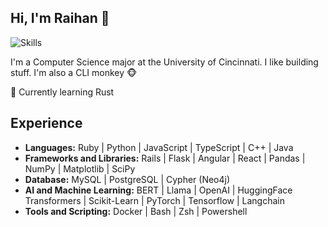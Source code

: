 ## Hi, I'm Raihan :robot:

![Skills](https://skills-icons.vercel.app/api/icons?i=python,ruby,flask,js,ts,cpp,java,reactjs,nextjs,angular,pytorch,tensorflow,docker,mysql,postgresql,graphql,neo4j,streamlit,huggingface,vim,bash,powershell)
  <!-- <a href="https://skillicons.dev">
    <img src="https://skillicons.dev/icons?i=py,ruby,javascript,typescript,cpp,java,rails,flask,pytorch,tensorflow,langchain,angular,react,docker,mysql,postgres,graphql&perline=25"/>
    <img src="https://user-images.githubusercontent.com/25181517/182884027-02cf00e4-6ac5-49a8-816d-3287a26bc5b4.png" width="48" />
  </a> -->

<!-- [![Raihan's GitHub stats](https://github-readme-stats.vercel.app/api?username=rai1975)](https://github.com/rai1975/github-readme-stats) -->

I'm a Computer Science major at the University of Cincinnati. I like building stuff. I'm also a CLI monkey 🐵

:rocket: Currently learning Rust

## Experience
- **Languages:** Ruby | Python | JavaScript | TypeScript | C++ | Java
- **Frameworks and Libraries:** Rails | Flask | Angular | React | Pandas | NumPy | Matplotlib | SciPy
- **Database:** MySQL | PostgreSQL | Cypher (Neo4j)
- **AI and Machine Learning:** BERT | Llama | OpenAI | HuggingFace Transformers | Scikit-Learn | PyTorch | Tensorflow | Langchain
- **Tools and Scripting:** Docker | Bash | Zsh | Powershell
<!--
**Rai1975/Rai1975** is a ✨ _special_ ✨ repository because its `README.md` (this file) appears on your GitHub profile.

Here are some ideas to get you started:

- 🔭 I’m currently working on ...
- 🌱 I’m currently learning ...
- 👯 I’m looking to collaborate on ...
- 🤔 I’m looking for help with ...
- 💬 Ask me about ...
- 📫 How to reach me: ...
- 😄 Pronouns: ...
- ⚡ Fun fact: ...
-->
